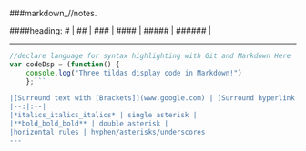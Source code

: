 ###markdown_//notes.

####heading: # | ## | ### | #### | ##### | ###### |
***

```javascript
//declare language for syntax highlighting with Git and Markdown Here
var codeDsp = (function() { 
    console.log("Three tildas display code in Markdown!")
    };```
    
|[Surround text with [Brackets]](www.google.com) | [Surround hyperlink with (Parenthesis)](www.google.com)|
|--:|:--|
|*italics_italics_italics* | single asterisk |
|**bold_bold_bold** | double asterisk |
|horizontal rules | hyphen/asterisks/underscores
---